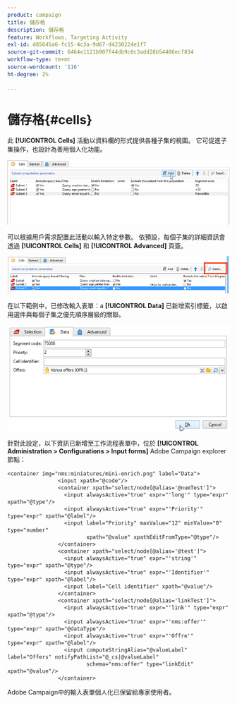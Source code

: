```yaml
---
product: campaign
title: 儲存格
description: 儲存格
feature: Workflows, Targeting Activity
exl-id: d85645a6-fc15-4c3a-9d67-d4230224e1f7
source-git-commit: 6464e1121b907f44db9c0c3add28b54486ecf834
workflow-type: tm+mt
source-wordcount: '116'
ht-degree: 2%

---
```


# 儲存格{#cells}

此 **[!UICONTROL Cells]** 活動以資料欄的形式提供各種子集的視圖。 它可促進子集操作，也設計為善用個人化功能。

![](assets/wf_split_cells.png)

可以根據用戶需求配置此活動以輸入特定參數。 依預設，每個子集的詳細資訊會透過 **[!UICONTROL Cells]** 和 **[!UICONTROL Advanced]** 頁簽。

![](assets/wf_split_cells_with_customization.png)

在以下範例中，已修改輸入表單：a **[!UICONTROL Data]** 已新增索引標籤，以啟用選件與每個子集之優先順序層級的關聯。

![](assets/cells-activity-sample.png)

針對此設定，以下資訊已新增至工作流程表單中，位於 **[!UICONTROL Administration > Configurations > Input forms]** Adobe Campaign explorer節點：

```
<container img="nms:miniatures/mini-enrich.png" label="Data">
                <input xpath="@code"/>
                <container xpath="select/node[@alias='@numTest']">
                  <input alwaysActive="true" expr="'long'" type="expr" xpath="@type"/>
                  <input alwaysActive="true" expr="'Priority'" type="expr" xpath="@label"/>
                  <input label="Priority" maxValue="12" minValue="0" type="number"
                         xpath="@value" xpathEditFromType="@type"/>
                </container>
                <container xpath="select/node[@alias='@test']">
                  <input alwaysActive="true" expr="'string'" type="expr" xpath="@type"/>
                  <input alwaysActive="true" expr="'Identifier'" type="expr" xpath="@label"/>
                  <input label="Cell identifier" xpath="@value"/>
                </container>
                <container xpath="select/node[@alias='linkTest']">
                  <input alwaysActive="true" expr="'link'" type="expr" xpath="@type"/>
                  <input alwaysActive="true" expr="'nms:offer'" type="expr" xpath="@dataType"/>
                  <input alwaysActive="true" expr="'Offre'" type="expr" xpath="@label"/>
                  <input computeStringAlias="@valueLabel" label="Offers" notifyPathList="@_cs|@valueLabel"
                         schema="nms:offer" type="linkEdit" xpath="@value"/>
                </container>
```

Adobe Campaign中的輸入表單個人化已保留給專家使用者。